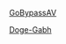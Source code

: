 [GoBypassAV](https://github.com/TideSec/GoBypassAV/)

[Doge-Gabh](https://github.com/timwhitez/Doge-Gabh)